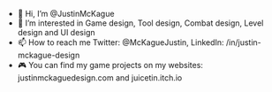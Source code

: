 - 👋 Hi, I’m @JustinMcKague
- 👀 I’m interested in Game design, Tool design, Combat design, Level design and UI design
- 📫 How to reach me Twitter: @McKagueJustin, LinkedIn: /in/justin-mckague-design
- 🎮 You can find my game projects on my websites: justinmckaguedesign.com and juicetin.itch.io

<!---
JustinMcKague/JustinMcKague is a ✨ special ✨ repository because its `README.md` (this file) appears on your GitHub profile.
You can click the Preview link to take a look at your changes.
--->
